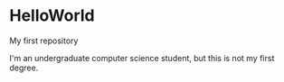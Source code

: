 # HelloWorld
My first repository

I'm an undergraduate computer science student, but this is not my first degree. 
